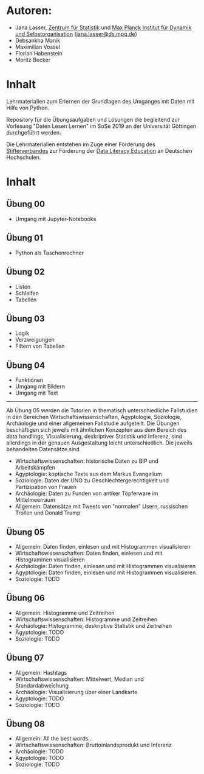 # Autoren: 
* Jana Lasser, [Zentrum für Statistik](https://www.uni-goettingen.de/de/zentrum+f%C3%BCr+statistik+%28zfs%29/54578.html) und [Max Planck Institut für Dynamik und Selbstorganisation](https://www.ds.mpg.de/) (jana.lasser@ds.mpg.de)
* Debsankha Manik 
* Maximilian Vossel
* Florian Habenstein
* Moritz Becker

# Inhalt
Lehrmaterialien zum Erlernen der Grundlagen des Umganges mit Daten mit Hilfe von Python.

Repository für die Übungsaufgaben und Lösungen die begleitend zur Vorlesung "Daten Lesen Lernen" im SoSe 2019 an der Universität Göttingen durchgeführt werden.

Die Lehrmaterialien entstehen im Zuge einer Förderung des [Stifterverbandes](https://www.stifterverband.org) zur Förderung der [Data Literacy Education](https://www.stifterverband.org/data-literacy-education) an Deutschen Hochschulen.

# Inhalt
## Übung 00
* Umgang mit Jupyter-Notebooks

## Übung 01
* Python als Taschenrechner

## Übung 02
* Listen
* Schleifen
* Tabellen

## Übung 03
* Logik
* Verzweigungen
* Filtern von Tabellen

## Übung 04
* Funktionen
* Umgang mit Bildern
* Umgang mit Text

---
Ab Übung 05 werden die Tutorien in thematisch unterschiedliche Fallstudien in den Bereichen Wirtschaftswissenschaften, Ägyptologie, Soziologie, Archäologie und einer allgemeinen Fallstudie aufgeteilt. Die Übungen beschäftigen sich jeweils mit ähnlichen Konzepten aus dem Bereich des data handlings, Visualisierung, deskriptiver Statistik und Inferenz, sind allerdings in der genauen Ausgestaltung leicht unterschiedlich.
Die jeweils behandelten Datensätze sind
* Wirtschaftswissenschaften: historische Daten zu BIP und Arbeitskämpfen
* Ägyptologie: koptische Texte aus dem Markus Evangelium
* Soziologie: Daten der UNO zu Geschlechtergerechtigkeit und Partizipation von Frauen
* Archäologie: Daten zu Funden von antiker Töpferware im Mittelmeerraum
* Allgemein: Datensätze mit Tweets von "normalen" Usern, russischen Trollen und Donald Trump

## Übung 05 
* Allgemein: Daten finden, einlesen und mit Histogrammen visualisieren
* Wirtschaftswissenschaften: Daten finden, einlesen und mit Histogrammen visualisieren
* Archäologie: Daten finden, einlesen und mit Histogrammen visualisieren
* Ägyptologie: Daten finden, einlesen und mit Histogrammen visualisieren
* Soziologie: TODO

## Übung 06
* Allgemein: Histogramme und Zeitreihen
* Wirtschaftswissenschaften: Histogramme und Zeitreihen
* Archäologie: Histogramme, deskriptive Statistik und Zeitreihen
* Ägyptologie: TODO
* Soziologie: TODO

## Übung 07
* Allgemein: Hashtags
* Wirtschaftswissenschaften: Mittelwert, Median und Standardabweichung 
* Archäologie: Visualisierung über einer Landkarte  
* Ägyptologie: TODO 
* Soziologie: TODO

## Übung 08
* Allgemein: All the best words...
* Wirtschaftswissenschaften: Bruttoinlandsprodukt und Inferenz 
* Archäologie: TODO
* Ägyptologie: TODO
* Soziologie: TODO

